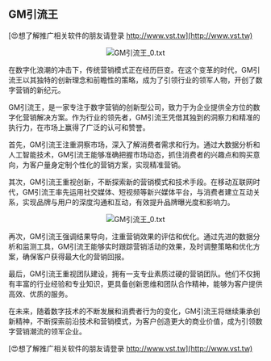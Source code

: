 ## **GM引流王**

[😍想了解推广相关软件的朋友请登录 http://www.vst.tw](http://www.vst.tw)

 <center><img src="https://vst.tw/MP4/tuiguang/png/5.png" alt="GM引流王_0.txt"></center>

在数字化浪潮的冲击下，传统营销模式正在经历巨变。在这个变革的时代，GM引流王以其独特的创新理念和前瞻性的策略，成为了引领行业的领军人物，开创了数字营销的新纪元。

GM引流王，是一家专注于数字营销的创新型公司，致力于为企业提供全方位的数字化营销解决方案。作为行业的领先者，GM引流王凭借其独到的洞察力和精准的执行力，在市场上赢得了广泛的认可和赞誉。

首先，GM引流王注重洞察市场，深入了解消费者需求和行为。通过大数据分析和人工智能技术，GM引流王能够准确把握市场动态，抓住消费者的兴趣点和购买意向，为客户量身定制个性化的营销方案，实现精准营销。

其次，GM引流王重视创新，不断探索新的营销模式和技术手段。在移动互联网时代，GM引流王率先运用社交媒体、短视频等新兴媒体平台，与消费者建立互动关系，实现品牌与用户的深度沟通和互动，有效提升品牌曝光度和影响力。

 <center><img src="https://vst.tw/MP4/tuiguang/png/0.png" alt="GM引流王_0.txt"></center>

再次，GM引流王强调结果导向，注重营销效果的评估和优化。通过先进的数据分析和监测工具，GM引流王能够实时跟踪营销活动的效果，及时调整策略和优化方案，确保客户获得最大化的营销回报。

最后，GM引流王重视团队建设，拥有一支专业素质过硬的营销团队。他们不仅拥有丰富的行业经验和专业知识，更具备创新思维和团队合作精神，能够为客户提供高效、优质的服务。

在未来，随着数字技术的不断发展和消费者行为的变化，GM引流王将继续秉承创新精神，不断探索前沿技术和营销模式，为客户创造更大的商业价值，成为引领数字营销潮流的领军企业。

[😍想了解推广相关软件的朋友请登录 http://www.vst.tw](http://www.vst.tw)



